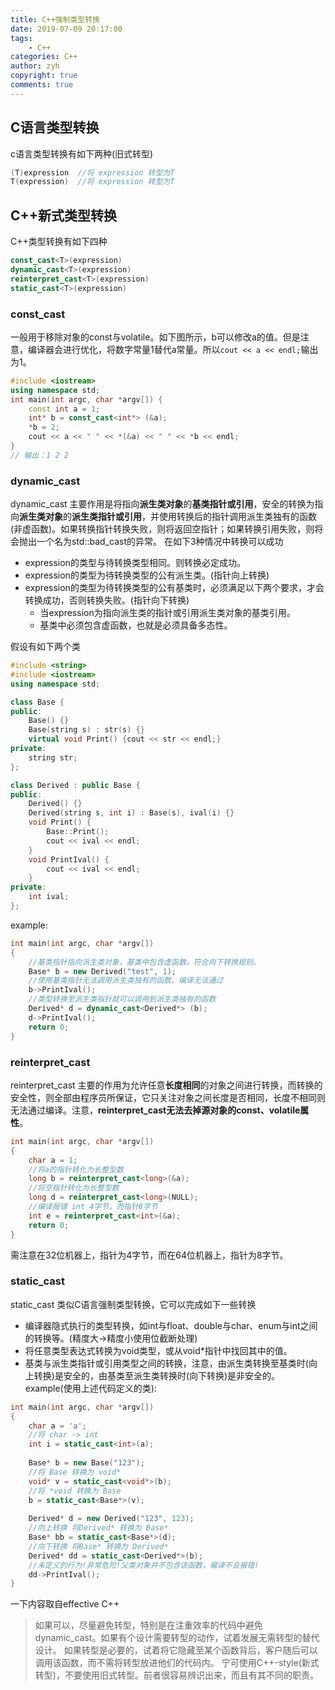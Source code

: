 ```yaml
---
title: C++强制类型转换
date: 2019-07-09 20:17:00
tags:
    - C++
categories: C++
author: zyh
copyright: true
comments: true
---
```

## C语言类型转换
c语言类型转换有如下两种(旧式转型)
```C++
(T)expression  //将 expression 转型为T
T(expression)  //将 expression 转型为T
```
## C++新式类型转换
C++类型转换有如下四种
```C++
const_cast<T>(expression)
dynamic_cast<T>(expression)
reinterpret_cast<T>(expression)
static_cast<T>(expression)
```
<!-- more -->
### const_cast
一般用于移除对象的const与volatile。如下图所示，b可以修改a的值。但是注意，编译器会进行优化，将数字常量1替代a常量。所以`cout << a << endl;`输出为1。
```C++
#include <iostream>
using namespace std;
int main(int argc, char *argv[]) {
	const int a = 1;
	int* b = const_cast<int*> (&a);
	*b = 2;
	cout << a << " " << *(&a) << " " << *b << endl;
}
// 输出：1 2 2
```
### dynamic_cast
dynamic_cast 主要作用是将指向**派生类对象**的**基类指针或引用**，安全的转换为指向**派生类对象**的**派生类指针或引用**，并使用转换后的指针调用派生类独有的函数(非虚函数)。如果转换指针转换失败，则将返回空指针；如果转换引用失败，则将会抛出一个名为std::bad_cast的异常。
在如下3种情况中转换可以成功
- expression的类型与待转换类型相同。则转换必定成功。
- expression的类型为待转换类型的公有派生类。(指针向上转换)
- expression的类型为待转换类型的公有基类时，必须满足以下两个要求，才会转换成功，否则转换失败。(指针向下转换)
   - 当expression为指向派生类的指针或引用派生类对象的基类引用。
   - 基类中必须包含虚函数，也就是必须具备多态性。

假设有如下两个类
```C++
#include <string>
#include <iostream>
using namespace std;

class Base {
public:
	Base() {}
	Base(string s) : str(s) {}
	virtual void Print() {cout << str << endl;}
private:
	string str;
};

class Derived : public Base {
public:
	Derived() {}
	Derived(string s, int i) : Base(s), ival(i) {}
	void Print() {
		Base::Print();
		cout << ival << endl;
	}
	void PrintIval() {
		cout << ival << endl;
	}
private:
	int ival;
};
```
example:
```C++
int main(int argc, char *argv[])
{
	//基类指针指向派生类对象，基类中包含虚函数，符合向下转换规则。
	Base* b = new Derived("test", 1);
	//使用基类指针无法调用派生类独有的函数，编译无法通过
	b->PrintIval();
	//类型转换至派生类指针就可以调用到派生类独有的函数
	Derived* d = dynamic_cast<Derived*> (b);
	d->PrintIval();
	return 0;
}
```
### reinterpret_cast
reinterpret_cast 主要的作用为允许任意**长度相同**的对象之间进行转换，而转换的安全性，则全部由程序员所保证，它只关注对象之间长度是否相同，长度不相同则无法通过编译。注意，**reinterpret_cast无法去掉源对象的const、volatile属性**。
```C++
int main(int argc, char *argv[])
{
	char a = 1;
	//将a的指针转化为长整型数
	long b = reinterpret_cast<long>(&a);
	//将空指针转化为长整型数
	long d = reinterpret_cast<long>(NULL);
	//编译报错 int 4字节，而指针8字节
	int e = reinterpret_cast<int>(&a);
	return 0;
}
```
需注意在32位机器上，指针为4字节，而在64位机器上，指针为8字节。

### static_cast
static_cast 类似C语言强制类型转换，它可以完成如下一些转换
- 编译器隐式执行的类型转换，如int与float、double与char、enum与int之间的转换等。(精度大->精度小使用位截断处理)
- 将任意类型表达式转换为void类型，或从void*指针中找回其中的值。
- 基类与派生类指针或引用类型之间的转换，注意，由派生类转换至基类时(向上转换)是安全的，由基类至派生类转换时(向下转换)是非安全的。
example(使用上述代码定义的类):
```C++
int main(int argc, char *argv[])
{
	char a = 'a';
	//将 char -> int
	int i = static_cast<int>(a);
	
	Base* b = new Base("123");
	//将 Base 转换为 void*
	void* v = static_cast<void*>(b);
	//将 *void 转换为 Base
	b = static_cast<Base*>(v);
	
	Derived* d = new Derived("123", 123);
	//向上转换 将Derived* 转换为 Base*
	Base* bb = static_cast<Base*>(d);
	//向下转换 将Base* 转换为 Derived*
	Derived* dd = static_cast<Derived*>(b);
	//未定义的行为!非常危险!父类对象并不包含该函数，编译不会报错!
	dd->PrintIval();
}
```
一下内容取自effective C++
>如果可以，尽量避免转型，特别是在注重效率的代码中避免 dynamic_cast。如果有个设计需要转型的动作，试着发展无需转型的替代设计。
>如果转型是必要的，试着将它隐藏至某个函数背后，客户随后可以调用该函数，而不需将转型放进他们的代码内。
>宁可使用C++-style(新式转型)，不要使用旧式转型。前者很容易辨识出来，而且有其不同的职责。